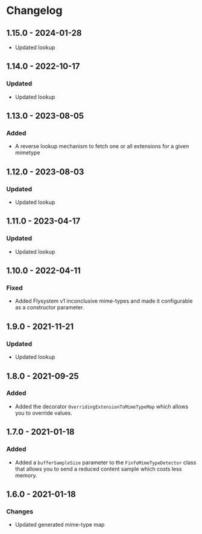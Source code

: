 # Changelog

## 1.15.0 - 2024-01-28

- Updated lookup

## 1.14.0 - 2022-10-17

### Updated

- Updated lookup

## 1.13.0 - 2023-08-05

### Added

- A reverse lookup mechanism to fetch one or all extensions for a given mimetype

## 1.12.0 - 2023-08-03

### Updated

- Updated lookup

## 1.11.0 - 2023-04-17

### Updated

- Updated lookup

## 1.10.0 - 2022-04-11

### Fixed

- Added Flysystem v1 inconclusive mime-types and made it configurable as a constructor parameter.

## 1.9.0 - 2021-11-21

### Updated

- Updated lookup

## 1.8.0 - 2021-09-25

### Added

- Added the decorator `OverridingExtensionToMimeTypeMap` which allows you to override values.

## 1.7.0 - 2021-01-18

### Added

- Added a `bufferSampleSize` parameter to the `FinfoMimeTypeDetector` class that allows you to send a reduced content sample which costs less memory.

## 1.6.0 - 2021-01-18

### Changes

- Updated generated mime-type map
